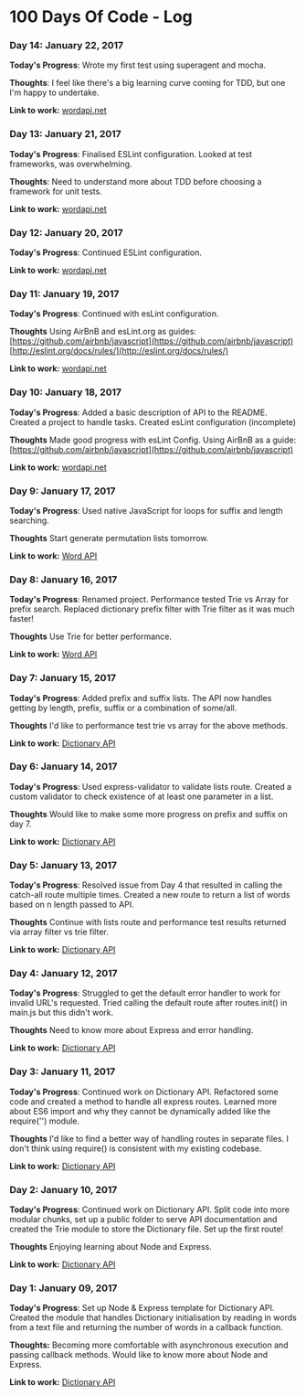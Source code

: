 # 100 Days Of Code - Log

### Day 14: January 22, 2017

**Today's Progress**: Wrote my first test using superagent and mocha.

**Thoughts**: I feel like there's a big learning curve coming for TDD, but one I'm happy to undertake.

**Link to work:** [wordapi.net](https://github.com/lyndseybrowning/wordapi.net)

### Day 13: January 21, 2017

**Today's Progress**: Finalised ESLint configuration. Looked at test frameworks, was overwhelming.

**Thoughts**: Need to understand more about TDD before choosing a framework for unit tests.

**Link to work:** [wordapi.net](https://github.com/lyndseybrowning/wordapi.net)

### Day 12: January 20, 2017

**Today's Progress**: Continued ESLint configuration.

**Link to work:** [wordapi.net](https://github.com/lyndseybrowning/wordapi.net)

### Day 11: January 19, 2017

**Today's Progress**: Continued with esLint configuration.

**Thoughts** Using AirBnB and esLint.org as guides: [https://github.com/airbnb/javascript](https://github.com/airbnb/javascript)
[http://eslint.org/docs/rules/](http://eslint.org/docs/rules/)

**Link to work:** [wordapi.net](https://github.com/lyndseybrowning/wordapi.net)

### Day 10: January 18, 2017

**Today's Progress**: Added a basic description of API to the README. Created a project to handle tasks. Created esLint configuration (incomplete)

**Thoughts** Made good progress with esLint Config. Using AirBnB as a guide: [https://github.com/airbnb/javascript](https://github.com/airbnb/javascript)

**Link to work:** [wordapi.net](https://github.com/lyndseybrowning/wordapi.net)

### Day 9: January 17, 2017

**Today's Progress**: Used native JavaScript for loops for suffix and length searching.

**Thoughts** Start generate permutation lists tomorrow.

**Link to work:** [Word API](https://github.com/lyndseybrowning/word-api)

### Day 8: January 16, 2017

**Today's Progress**: Renamed project. Performance tested Trie vs Array for prefix search. Replaced dictionary prefix filter with Trie filter as it was much faster!

**Thoughts** Use Trie for better performance.

**Link to work:** [Word API](https://github.com/lyndseybrowning/word-api)

### Day 7: January 15, 2017

**Today's Progress**: Added prefix and suffix lists. The API now handles getting by length, prefix, suffix or a combination of some/all.

**Thoughts** I'd like to performance test trie vs array for the above methods.

**Link to work:** [Dictionary API](https://github.com/lyndseybrowning/dictionary-api)

### Day 6: January 14, 2017

**Today's Progress**: Used express-validator to validate lists route. Created a custom validator to check existence of at least one parameter in a list.

**Thoughts** Would like to make some more progress on prefix and suffix on day 7.

**Link to work:** [Dictionary API](https://github.com/lyndseybrowning/dictionary-api)

### Day 5: January 13, 2017

**Today's Progress**: Resolved issue from Day 4 that resulted in calling the catch-all route multiple times. Created a new route to return a list of words based on n length passed to API.

**Thoughts** Continue with lists route and performance test results returned via array filter vs trie filter.

**Link to work:** [Dictionary API](https://github.com/lyndseybrowning/dictionary-api)

### Day 4: January 12, 2017

**Today's Progress**: Struggled to get the default error handler to work for invalid URL's requested. Tried calling the default route after routes.init() in main.js but this didn't work.

**Thoughts** Need to know more about Express and error handling.

**Link to work:** [Dictionary API](https://github.com/lyndseybrowning/dictionary-api)

### Day 3: January 11, 2017

**Today's Progress**: Continued work on Dictionary API. Refactored some code and created a method to handle all express routes. Learned more about ES6 import and why they cannot be dynamically added like the require('') module.

**Thoughts** I'd like to find a better way of handling routes in separate files. I don't think using require() is consistent with my existing codebase.

**Link to work:** [Dictionary API](https://github.com/lyndseybrowning/dictionary-api)

### Day 2: January 10, 2017

**Today's Progress**: Continued work on Dictionary API. Split code into more modular chunks, set up a public folder to serve API documentation and created the Trie module to store the Dictionary file. Set up the first route!

**Thoughts** Enjoying learning about Node and Express.

**Link to work:** [Dictionary API](https://github.com/lyndseybrowning/dictionary-api)

### Day 1: January 09, 2017

**Today's Progress**: Set up Node & Express template for Dictionary API. Created the module that handles Dictionary initialisation by reading in words from a text file and returning the number of words in a callback function.

**Thoughts:** Becoming more comfortable with asynchronous execution and passing callback methods. Would like to know more about Node and Express.

**Link to work:** [Dictionary API](https://github.com/lyndseybrowning/dictionary-api)
